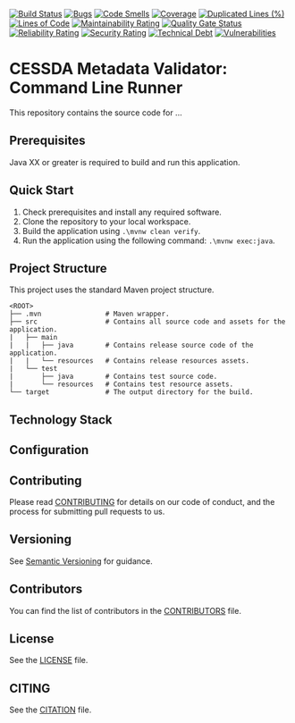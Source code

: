 [![Build Status](https://jenkins.cessda.eu/buildStatus/icon?job=cessda.cdc.fuji.runner%2Fmain)](https://jenkins.cessda.eu/job/cessda.cdc.fuji-runner/job/main/)
[![Bugs](https://sonarqube.cessda.eu/api/project_badges/measure?project=eu.cessda.cdc.fuji.runner%3fuji-runner&metric=bugs)](https://sonarqube.cessda.eu/dashboard?id=eu.cessda.cdc.fuji.runner%3fuji-runner)
[![Code Smells](https://sonarqube.cessda.eu/api/project_badges/measure?project=eu.cessda.cdc.fuji.runner%3fuji-runner&metric=code_smells)](https://sonarqube.cessda.eu/dashboard?id=eu.cessda.cdc.fuji.runner%3fuji-runner)
[![Coverage](https://sonarqube.cessda.eu/api/project_badges/measure?project=eu.cessda.cdc.fuji.runner%3fuji-runner&metric=coverage)](https://sonarqube.cessda.eu/dashboard?id=eu.cessda.cdc.fuji.runner%3fuji-runner)
[![Duplicated Lines (%)](https://sonarqube.cessda.eu/api/project_badges/measure?project=eu.cessda.cdc.fuji.runner%3fuji-runner&metric=duplicated_lines_density)](https://sonarqube.cessda.eu/dashboard?id=eu.cessda.cdc.fuji.runner%3fuji-runner)
[![Lines of Code](https://sonarqube.cessda.eu/api/project_badges/measure?project=eu.cessda.cdc.fuji.runner%3fuji-runner&metric=ncloc)](https://sonarqube.cessda.eu/dashboard?id=eu.cessda.cdc.fuji.runner%3fuji-runner)
[![Maintainability Rating](https://sonarqube.cessda.eu/api/project_badges/measure?project=eu.cessda.cdc.fuji.runner%3fuji-runner&metric=sqale_rating)](https://sonarqube.cessda.eu/dashboard?id=eu.cessda.cdc.fuji.runner%3fuji-runner)
[![Quality Gate Status](https://sonarqube.cessda.eu/api/project_badges/measure?project=eu.cessda.cdc.fuji.runner%3fuji-runner&metric=alert_status)](https://sonarqube.cessda.eu/dashboard?id=eu.cessda.cdc.fuji.runner%3fuji-runner)
[![Reliability Rating](https://sonarqube.cessda.eu/api/project_badges/measure?project=eu.cessda.cdc.fuji.runner%3fuji-runner&metric=reliability_rating)](https://sonarqube.cessda.eu/dashboard?id=eu.cessda.cdc.fuji.runner%3fuji-runner)
[![Security Rating](https://sonarqube.cessda.eu/api/project_badges/measure?project=eu.cessda.cdc.fuji.runner%3fuji-runner&metric=security_rating)](https://sonarqube.cessda.eu/dashboard?id=eu.cessda.cdc.fuji.runner%3fuji-runner)
[![Technical Debt](https://sonarqube.cessda.eu/api/project_badges/measure?project=eu.cessda.cdc.fuji.runner%3fuji-runner&metric=sqale_index)](https://sonarqube.cessda.eu/dashboard?id=eu.cessda.cdc.fuji.runner%3fuji-runner)
[![Vulnerabilities](https://sonarqube.cessda.eu/api/project_badges/measure?project=eu.cessda.cdc.fuji.runner%3fuji-runner&metric=vulnerabilities)](https://sonarqube.cessda.eu/dashboard?id=eu.cessda.cdc.fuji.runner%3fuji-runner)

# CESSDA Metadata Validator: Command Line Runner

This repository contains the source code for  ...

## Prerequisites

Java XX or greater is required to build and run this application.

## Quick Start

1. Check prerequisites and install any required software.
2. Clone the repository to your local workspace.
3. Build the application using `.\mvnw clean verify`.
4. Run the application using the following command: `.\mvnw exec:java`.

## Project Structure

This project uses the standard Maven project structure.

```
<ROOT>
├── .mvn                # Maven wrapper.
├── src                 # Contains all source code and assets for the application.
|   ├── main
|   |   ├── java        # Contains release source code of the application.
|   |   └── resources   # Contains release resources assets.
|   └── test
|       ├── java        # Contains test source code.
|       └── resources   # Contains test resource assets.
└── target              # The output directory for the build.
```

## Technology Stack

## Configuration

## Contributing

Please read [CONTRIBUTING](CONTRIBUTING.md) for details on our code of conduct, and the process for submitting pull requests to us.

## Versioning

See [Semantic Versioning](https://semver.org/) for guidance.

## Contributors

You can find the list of contributors in the [CONTRIBUTORS](CONTRIBUTORS.md) file.

## License

See the [LICENSE](LICENSE.txt) file.

## CITING

See the [CITATION](CITATION.cff) file.
